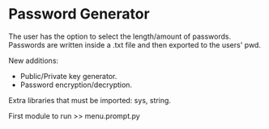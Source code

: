 # Password Generator

The user has the option to select the length/amount of passwords. Passwords are written inside a .txt file and then exported to the users' pwd. 

New additions:

- Public/Private key generator.
- Password encryption/decryption.

Extra libraries that must be imported: sys, string.

First module to run >> menu.prompt.py





